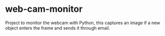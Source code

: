 # web-cam-monitor
Project to monitor the webcam with Python, this captures an image if a new object enters the frame and sends it through email.
